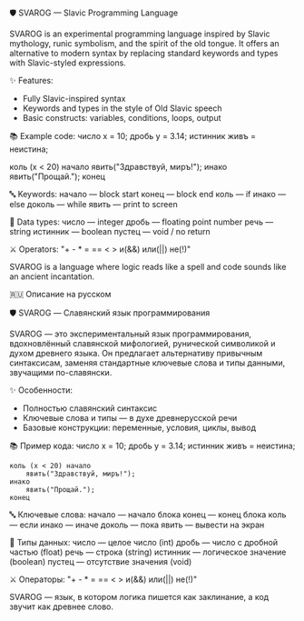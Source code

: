 🛡️ SVAROG — Slavic Programming Language

SVAROG is an experimental programming language inspired by Slavic mythology, runic symbolism, and the spirit of the old tongue. It offers an alternative to modern syntax by replacing standard keywords and types with Slavic-styled expressions.

✨ Features:
- Fully Slavic-inspired syntax
- Keywords and types in the style of Old Slavic speech
- Basic constructs: variables, conditions, loops, output

📚 Example code:
число х = 10;
дробь у = 3.14;
истинник живъ = неистина;

коль (х < 20) начало
    явить("Здравствуй, миръ!");
инако
    явить("Прощай.");
конец

🔤 Keywords:
начало     — block start
конец      — block end
коль       — if
инако      — else
доколь     — while
явить      — print to screen

🧾 Data types:
число      — integer
дробь      — floating point number
речь       — string
истинник   — boolean
пустец     — void / no return

⚔️ Operators:
"+   -   *   =   ==   <   >   и(&&)   или(||)   не(!)"

SVAROG is a language where logic reads like a spell and code sounds like an ancient incantation.

🇷🇺 Описание на русском

🛡️ SVAROG — Славянский язык программирования

SVAROG — это экспериментальный язык программирования, вдохновлённый славянской мифологией, рунической символикой и духом древнего языка. Он предлагает альтернативу привычным синтаксисам, заменяя стандартные ключевые слова и типы данными, звучащими по-славянски.

✨ Особенности:
- Полностью славянский синтаксис
- Ключевые слова и типы — в духе древнерусской речи
- Базовые конструкции: переменные, условия, циклы, вывод

📚 Пример кода:
число х = 10;
дробь у = 3.14;
истинник живъ = неистина;

```
коль (х < 20) начало
    явить("Здравствуй, миръ!");
инако
    явить("Прощай.");
конец
```

🔤 Ключевые слова:
начало     — начало блока
конец      — конец блока
коль       — если
инако      — иначе
доколь     — пока
явить      — вывести на экран

🧾 Типы данных:
число      — целое число (int)
дробь      — число с дробной частью (float)
речь       — строка (string)
истинник   — логическое значение (boolean)
пустец     — отсутствие значения (void)

⚔️ Операторы:
"+   -   *   =   ==   <   >   и(&&)   или(||)   не(!)"

SVAROG — язык, в котором логика пишется как заклинание, а код звучит как древнее слово.
